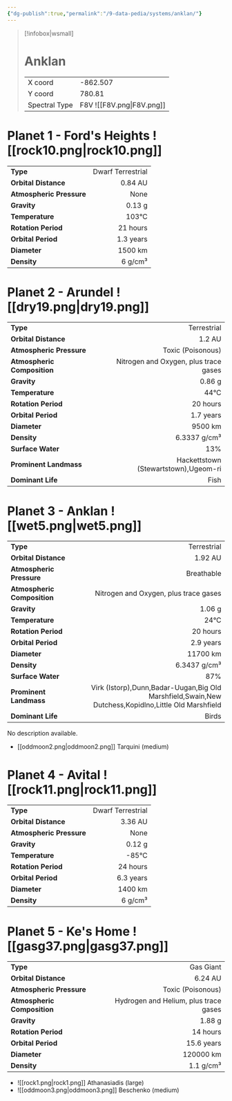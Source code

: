 ```yaml
---
{"dg-publish":true,"permalink":"/9-data-pedia/systems/anklan/"}
---
```


> [!infobox|wsmall]
> # Anklan
> | | |
> | - | - |
> | X coord | -862.507 |
> | Y coord| 780.81 |
> | Spectral Type | F8V ![[F8V.png\|F8V.png]] |

# Planet 1 - Ford's Heights ![[rock10.png\|rock10.png]]
|                             |                           |
| --------------------------- | -------------------------:|
| **Type**                    |             Dwarf Terrestrial |
| **Orbital Distance**        |   0.84 AU |
| **Atmospheric Pressure**    |       None |
| **Gravity**                 |        0.13 g |
| **Temperature**             |    103°C |
| **Rotation Period**         |  21 hours |
| **Orbital Period** | 1.3 years |
| **Diameter**                |      1500 km | 
| **Density**                 |    6 g/cm³ |





# Planet 2 - Arundel ![[dry19.png\|dry19.png]]
|                             |                           |
| --------------------------- | -------------------------:|
| **Type**                    |             Terrestrial |
| **Orbital Distance**        |   1.2 AU |
| **Atmospheric Pressure**    |       Toxic (Poisonous) |
| **Atmospheric Composition** |      Nitrogen and Oxygen, plus trace gases |
| **Gravity**                 |        0.86 g |
| **Temperature**             |    44°C |
| **Rotation Period**         |  20 hours |
| **Orbital Period** | 1.7 years |
| **Diameter**                |      9500 km | 
| **Density**                 |    6.3337 g/cm³ |
| **Surface Water**           |           13% | 
| **Prominent Landmass**      |         Hackettstown (Stewartstown),Ugeom-ri | 
| **Dominant Life**           |         Fish |





# Planet 3 - Anklan ![[wet5.png\|wet5.png]]
|                             |                           |
| --------------------------- | -------------------------:|
| **Type**                    |             Terrestrial |
| **Orbital Distance**        |   1.92 AU |
| **Atmospheric Pressure**    |       Breathable |
| **Atmospheric Composition** |      Nitrogen and Oxygen, plus trace gases |
| **Gravity**                 |        1.06 g |
| **Temperature**             |    24°C |
| **Rotation Period**         |  20 hours |
| **Orbital Period** | 2.9 years |
| **Diameter**                |      11700 km | 
| **Density**                 |    6.3437 g/cm³ |
| **Surface Water**           |           87% | 
| **Prominent Landmass**      |         Virk (Istorp),Dunn,Badar-Uugan,Big Old Marshfield,Swain,New Dutchess,Kopidlno,Little Old Marshfield | 
| **Dominant Life**           |         Birds |

No description available.

- [[oddmoon2.png\|oddmoon2.png]] Tarquini (medium)

# Planet 4 - Avital ![[rock11.png\|rock11.png]]
|                             |                           |
| --------------------------- | -------------------------:|
| **Type**                    |             Dwarf Terrestrial |
| **Orbital Distance**        |   3.36 AU |
| **Atmospheric Pressure**    |       None |
| **Gravity**                 |        0.12 g |
| **Temperature**             |    -85°C |
| **Rotation Period**         |  24 hours |
| **Orbital Period** | 6.3 years |
| **Diameter**                |      1400 km | 
| **Density**                 |    6 g/cm³ |





# Planet 5 - Ke's Home ![[gasg37.png\|gasg37.png]]
|                             |                           |
| --------------------------- | -------------------------:|
| **Type**                    |             Gas Giant |
| **Orbital Distance**        |   6.24 AU |
| **Atmospheric Pressure**    |       Toxic (Poisonous) |
| **Atmospheric Composition** |      Hydrogen and Helium, plus trace gases |
| **Gravity**                 |        1.88 g |
| **Rotation Period**         |  14 hours |
| **Orbital Period** | 15.6 years |
| **Diameter**                |      120000 km | 
| **Density**                 |    1.1 g/cm³ |



- ![[rock1.png\|rock1.png]] Athanasiadis (large)
- ![[oddmoon3.png\|oddmoon3.png]] Beschenko (medium)


